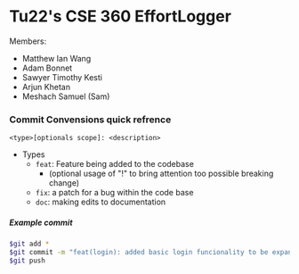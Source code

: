 # Tu22's CSE 360 EffortLogger 

Members: 
- Matthew Ian Wang
- Adam Bonnet
- Sawyer Timothy Kesti
- Arjun Khetan
- Meshach Samuel (Sam)

### Commit Convensions quick refrence
`<type>[optionals scope]: <description>`
- Types
    - `feat`: Feature being added to the codebase
        - (optional usage of "!" to bring attention too possible breaking change)
    - `fix`: a patch for a bug within the code base 
    - `doc`: making edits to documentation

##### Example commit

```bash
$git add *
$git commit -m "feat(login): added basic login funcionality to be expanded on later"
$git push
```

